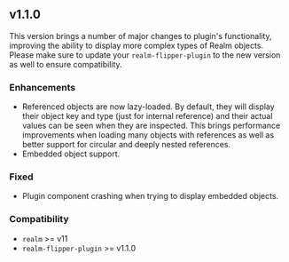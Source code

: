 ## v1.1.0

This version brings a number of major changes to plugin's functionality, improving the ability to display more complex types of Realm objects. Please make sure to update your `realm-flipper-plugin` to the new version as well to ensure compatibility.

### Enhancements
* Referenced objects are now lazy-loaded. By default, they will display their object key and type (just for internal reference) and their actual values can be seen when they are inspected. This brings performance improvements when loading many objects with references as well as better support for circular and deeply nested references.
* Embedded object support.

### Fixed
* Plugin component crashing when trying to display embedded objects.

### Compatibility
* `realm` >= v11
* `realm-flipper-plugin` >= v1.1.0
